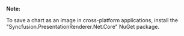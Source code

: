 
**Note:**

To save a chart as an image in cross-platform applications, install the "Syncfusion.PresentationRenderer.Net.Core" NuGet package.